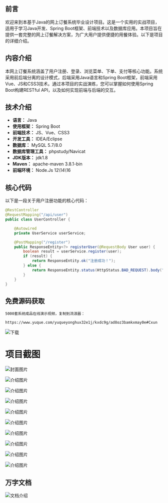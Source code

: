 ## 前言

欢迎来到本基于Java的网上订餐系统毕业设计项目。这是一个实用的实战项目，适用于学习Java开发、Spring Boot框架、前端技术以及数据库应用。本项目旨在提供一套完整的网上订餐解决方案，为广大用户提供便捷的用餐体验。以下是项目的详细介绍。

## 内容介绍

本网上订餐系统涵盖了用户注册、登录、浏览菜单、下单、支付等核心功能。系统采用前后端分离的设计模式，后端采用Java语言和Spring Boot框架，前端采用Vue、JS和CSS3技术。通过本项目的实战演练，您可以掌握如何使用Spring Boot构建RESTful API，以及如何实现前端与后端的交互。

## 技术介绍

- **语言：** Java
- **使用框架：** Spring Boot
- **前端技术：** JS、Vue、CSS3
- **开发工具：** IDEA/Eclipse
- **数据库：** MySQL 5.7/8.0
- **数据库管理工具：** phpstudy/Navicat
- **JDK版本：** jdk1.8
- **Maven：** apache-maven 3.8.1-bin
- **前端环境：** Node.Js 12\14\16

## 核心代码

以下是一段关于用户注册功能的核心代码：

```java
@RestController
@RequestMapping("/api/user")
public class UserController {

    @Autowired
    private UserService userService;

    @PostMapping("/register")
    public ResponseEntity<?> registerUser(@RequestBody User user) {
        boolean result = userService.register(user);
        if (result) {
            return ResponseEntity.ok("注册成功！");
        } else {
            return ResponseEntity.status(HttpStatus.BAD_REQUEST).body("注册失败，用户名已存在！");
        }
    }
}
```

## 免费源码获取

```
5000套系统成品在线演示视频，复制到流浪器： 
```
```
https://www.yuque.com/yuqueyonghux32e1j/kxdc9g/ad8oz3bamkxmay0e#Cxun
```
![下载](https://img12.360buyimg.com/ddimg/jfs/t1/339687/11/1349/28408/68ad865fF412d7877/adaa650483a100f2.jpg)

# 项目截图

![封面图片](https://img10.360buyimg.com/ddimg/jfs/t1/330667/12/10561/98537/68bdab82Fccae8155/c21a671fc4e5d276.jpg)

![介绍图片](https://img11.360buyimg.com/ddimg/jfs/t1/351129/35/761/32504/68bdab5aF21aeeab5/3f1ec2c873e353fe.jpg)

![介绍图片](https://img12.360buyimg.com/ddimg/jfs/t1/324437/11/17439/18487/68bdab5aFb368a1c9/f000c423a3542be2.jpg)

![介绍图片](https://img12.360buyimg.com/ddimg/jfs/t1/342039/12/741/40457/68bdab5bF1f05945e/92309ab442f3d4f3.jpg)

![介绍图片](https://img14.360buyimg.com/ddimg/jfs/t1/329865/23/10273/16208/68bdab5cF07f4845a/6e5762b8b64b71cd.jpg)

![介绍图片](https://img13.360buyimg.com/ddimg/jfs/t1/348623/36/752/30381/68bdab5dF77fafb90/ad85b4c03b95cdac.jpg)

![介绍图片](https://img13.360buyimg.com/ddimg/jfs/t1/350579/35/748/50655/68bdab5dF3f2bf028/166a3497f09cf94f.jpg)

![介绍图片](https://img10.360buyimg.com/ddimg/jfs/t1/326972/28/17394/93158/68bdab5eFa9aba98b/22f39c4e15987a39.jpg)

![介绍图片](https://img14.360buyimg.com/ddimg/jfs/t1/345058/40/683/25478/68bdab5fF59450019/3084128b98ed60f1.jpg)

![介绍图片](https://img14.360buyimg.com/ddimg/jfs/t1/332316/12/10475/24965/68bdab5fF1dcf2376/61903b9316e1954d.jpg)


## 万字文档
![文档介绍](https://img14.360buyimg.com/ddimg/jfs/t1/338393/1/3576/156947/68b1ad0cF74dc525c/ff9cd6c574295685.jpg)
